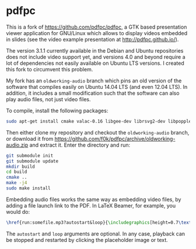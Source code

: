 pdfpc
=====

This is a fork of https://github.com/pdfpc/pdfpc, a GTK based presentation
viewer application for GNU/Linux which allows to display videos embedded in
slides (see the video example presentation at http://pdfpc.github.io/).

The version 3.1.1 currently available in the Debian and Ubuntu repositories
does not include video support yet, and versions 4.0 and beyond require a lot
of dependencies not easily available on Ubuntu LTS versions. I created this
fork to circumvent this problem.

My fork has an ``oldworking-audio`` branch which pins an old version of the
software that compiles easily on Ubuntu 14.04 LTS (and even 12.04 LTS). In
addition, it includes a small modification such that the software can also
play audio files, not just video files.

To compile, install the following packages:
```bash
sudo apt-get install cmake valac-0.16 libgee-dev librsvg2-dev libpoppler-glib-dev libgstreamer0.10-dev libgstreamer-plugins-base0.10-dev libgtk2.0-dev
```
Then either clone my repository and checkout the ``oldworking-audio`` branch,
or download it from https://github.com/f0k/pdfpc/archive/oldworking-audio.zip
and extract it.
Enter the directory and run:
```bash
git submodule init
git submodule update
mkdir build
cd build
cmake ..
make -j4
sudo make install
```

Embedding audio files works the same way as embedding video files, by adding
a file launch link to the PDF. In LaTeX Beamer, for example, you would do:
```latex
\href{run:somefile.mp3?autostart&loop}{\includegraphics[height=0.7\textheight]{placeholder.jpg}}
```
The ``autostart`` and ``loop`` arguments are optional. In any case, playback
can be stopped and restarted by clicking the placeholder image or text.
